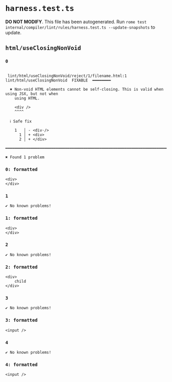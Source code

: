 # `harness.test.ts`

**DO NOT MODIFY**. This file has been autogenerated. Run `rome test internal/compiler/lint/rules/harness.test.ts --update-snapshots` to update.

## `html/useClosingNonVoid`

### `0`

```

 lint/html/useClosingNonVoid/reject/1/filename.html:1 lint/html/useClosingNonVoid  FIXABLE  ━━━━━━━━

  ✖ Non-void HTML elements cannot be self-closing. This is valid when using JSX, but not when
    using HTML.

    <div />
    ^^^^

  ℹ Safe fix

    1   │ - <div·/>
      1 │ + <div>
      2 │ + </div>

━━━━━━━━━━━━━━━━━━━━━━━━━━━━━━━━━━━━━━━━━━━━━━━━━━━━━━━━━━━━━━━━━━━━━━━━━━━━━━━━━━━━━━━━━━━━━━━━━━━━

✖ Found 1 problem

```

### `0: formatted`

```
<div>
</div>

```

### `1`

```
✔ No known problems!

```

### `1: formatted`

```
<div>
</div>

```

### `2`

```
✔ No known problems!

```

### `2: formatted`

```
<div>
	child
</div>

```

### `3`

```
✔ No known problems!

```

### `3: formatted`

```
<input />

```

### `4`

```
✔ No known problems!

```

### `4: formatted`

```
<input />

```
